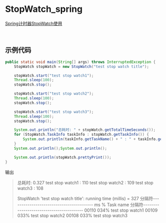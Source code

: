 # StopWatch_spring

[Spring计时器StopWatch使用](https://blog.csdn.net/gxs1688/article/details/87185030)

​		

## 示例代码

```java
public static void main(String[] args) throws InterruptedException {
    StopWatch stopWatch = new StopWatch("test stop watch title");

    stopWatch.start("test stop watch1");
    Thread.sleep(100);
    stopWatch.stop();

    stopWatch.start("test stop watch2");
    Thread.sleep(100);
    stopWatch.stop();

    stopWatch.start("test stop watch3");
    Thread.sleep(100);
    stopWatch.stop();

    System.out.println("总耗时: " + stopWatch.getTotalTimeSeconds());
    for (StopWatch.TaskInfo taskInfo : stopWatch.getTaskInfo()) {
        System.out.println(taskInfo.getTaskName() + " : " + taskInfo.getTimeMillis());
    }
    System.out.println();System.out.println();

    System.out.println(stopWatch.prettyPrint());
}
```

输出

> 总耗时: 0.327
> test stop watch1 : 110
> test stop watch2 : 109
> test stop watch3 : 108
>
> 
>
> StopWatch 'test stop watch title': running time (millis) = 327
> 分隔符-----------------------------------------
> ms     %     Task name
> 分隔符-----------------------------------------
> 00110  034%  test stop watch1
> 00109  033%  test stop watch2
> 00108  033%  test stop watch3



​		

